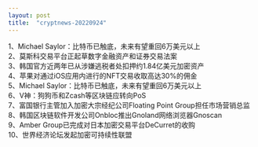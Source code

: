 ```yaml
---
layout: post
title:  "cryptnews-20220924"
---
```

1、Michael Saylor：比特币已触底，未来有望重回6万美元以上  
2、莫斯科交易平台正起草数字金融资产和证券交易法案  
3、韩国官方近两年已从涉嫌逃税者处扣押约1.84亿美元加密资产  
4、苹果对通过iOS应用内进行的NFT交易收取高达30%的佣金  
5、Michael Saylor：比特币已触底，未来有望重回6万美元以上  
6、V神：狗狗币和Zcash等区块链应转向PoS  
7、富国银行主管加入加密大宗经纪公司Floating Point Group担任市场营销总监  
8、韩国区块链软件开发公司Onbloc推出Gnoland网络浏览器Gnoscan  
9、Amber Group已完成对日本加密交易平台DeCurret的收购  
10、世界经济论坛发起加密可持续性联盟  
